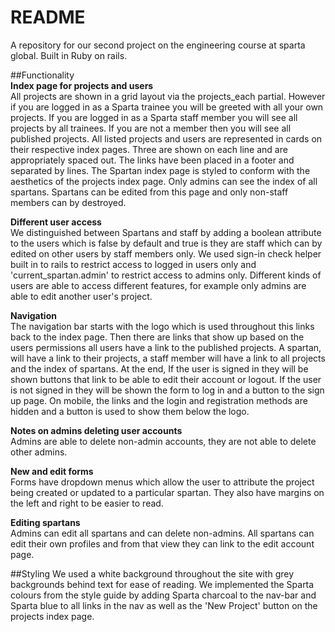 # README
A repository for our second project on the engineering course at sparta global. Built in Ruby on rails.

##Functionality  
**Index page for projects and users**  
All projects are shown in a grid layout via the projects_each partial. However if you are logged in as a Sparta trainee you will be greeted with all your own projects. If you are logged in as a Sparta staff member you will see all projects by all trainees. If you are not a member then you will see all published projects. All listed projects and users are represented in cards on their respective index pages. Three are shown on each line and are appropriately spaced out. The links have been placed in a footer and separated by lines. The Spartan index page is styled to conform with the aesthetics of the projects index page. Only admins can see the index of all spartans. Spartans can be edited from this page and only non-staff members can by destroyed.

**Different user access**  
We distinguished between Spartans and staff by adding a boolean attribute to the users which is false by default and true is they are staff which can by edited on other users by staff members only. We used sign-in check helper built in to rails to restrict access to logged in users only and 'current_spartan.admin' to restrict access to admins only. Different kinds of users are able to access different features, for example only admins are able to edit another user's project.

**Navigation**  
The navigation bar starts with the logo which is used throughout this links back to the index page. Then there are links that show up based on the users permissions all users have a link to the published projects. A spartan, will have a link to their projects, a staff member will have a link to all projects and the index of spartans. At the end, If the user is signed in they will be shown buttons that link to be able to edit their account or logout.
If the user is not signed in they will be shown the form to log in and a button to the sign up page. On mobile, the links and the login and registration methods are hidden and a button is used to show them below the logo.

**Notes on admins deleting user accounts**  
Admins are able to delete non-admin accounts, they are not able to delete other admins.

**New and edit forms**  
Forms have dropdown menus which allow the user to attribute the project being created or updated to a particular spartan. They also have margins on the left and right to be easier to read.

**Editing spartans**  
Admins can edit all spartans and can delete non-admins. All spartans can edit their own profiles and from that view they can link to the edit account page.

##Styling 
We used a white background throughout the site with grey backgrounds behind text for ease of reading. We implemented the Sparta colours from the style guide by adding Sparta charcoal to the nav-bar and Sparta blue to all links in the nav as well as the 'New Project' button on the projects index page.